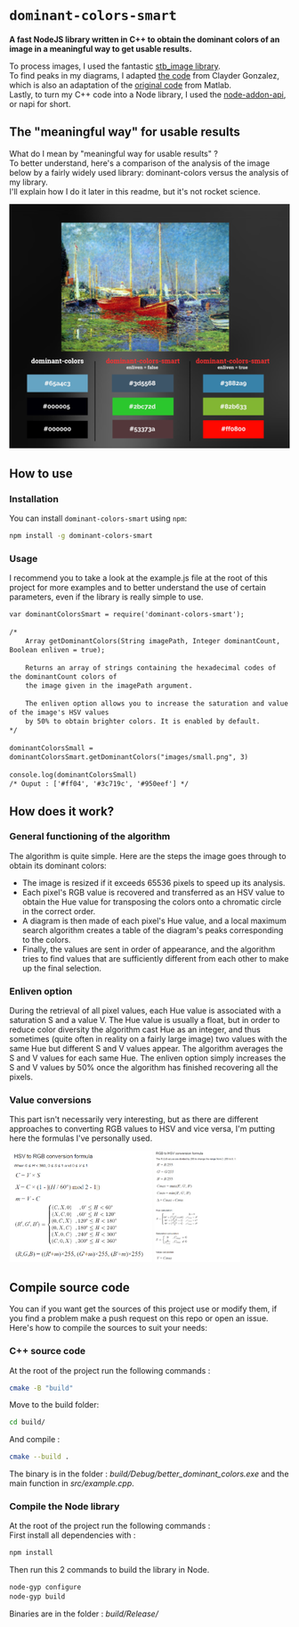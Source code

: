 # `dominant-colors-smart`

**A fast NodeJS library written in C++ to obtain the dominant colors of an image in a meaningful way to get usable results.**

To process images, I used the fantastic [stb_image library](https://github.com/nothings/stb).\
To find peaks in my diagrams, I adapted [the code](https://github.com/claydergc/find-peaks) from Clayder Gonzalez, which is also an adaptation of the [original code](https://fr.mathworks.com/matlabcentral/fileexchange/25500-peakfinder-x0-sel-thresh-extrema-includeendpoints-interpolate) from Matlab.\
Lastly, to turn my C++ code into a Node library, I used the [node-addon-api](https://github.com/nodejs/node-addon-api), or napi for short.

## The "meaningful way" for usable results <a name="meaningful"></a>

What do I mean by "meaningful way for usable results" ?\
To better understand, here's a comparison of the analysis of the image below by a fairly widely used library: dominant-colors versus the analysis of my library.\
I'll explain how I do it later in this readme, but it's not rocket science.

![](readme_assets/compare.png?raw=true "Comparison of results between dominant-colors and this library")

## How to use <a name="use"></a>

### Installation <a name="install"></a>

You can install `dominant-colors-smart` using `npm`:

``` bash
npm install -g dominant-colors-smart
```

### Usage <a name="usage"></a>

I recommend you to take a look at the example.js file at the root of this project for more examples and to better understand the use of certain parameters, even if the library is really simple to use.

``` JS
var dominantColorsSmart = require('dominant-colors-smart');

/*
    Array getDominantColors(String imagePath, Integer dominantCount, Boolean enliven = true);

    Returns an array of strings containing the hexadecimal codes of the dominantCount colors of
    the image given in the imagePath argument.

    The enliven option allows you to increase the saturation and value of the image's HSV values
    by 50% to obtain brighter colors. It is enabled by default.
*/

dominantColorsSmall = dominantColorsSmart.getDominantColors("images/small.png", 3)

console.log(dominantColorsSmall)
/* Ouput : ['#ff04', '#3c719c', '#950eef'] */
```

## How does it work? <a name="work"></a>

### General functioning of the algorithm <a name="generalwork"></a>
The algorithm is quite simple. Here are the steps the image goes through to obtain its dominant colors:
- The image is resized if it exceeds 65536 pixels to speed up its analysis.
- Each pixel's RGB value is recovered and transferred as an HSV value to obtain the Hue value for transposing the colors onto a chromatic circle in the correct order.
- A diagram is then made of each pixel's Hue value, and a local maximum search algorithm creates a table of the diagram's peaks corresponding to the colors.
- Finally, the values are sent in order of appearance, and the algorithm tries to find values that are sufficiently different from each other to make up the final selection.

### Enliven option <a name="enliven"></a>

During the retrieval of all pixel values, each Hue value is associated with a saturation S and a value V. The Hue value is usually a float, but in order to reduce color diversity the algorithm cast Hue as an integer, and thus sometimes (quite often in reality on a fairly large image) two values with the same Hue but different S and V values appear. The algorithm averages the S and V values for each same Hue.
The enliven option simply increases the S and V values by 50% once the algorithm has finished recovering all the pixels.

### Value conversions <a name="value"></a>

This part isn't necessarily very interesting, but as there are different approaches to converting RGB values to HSV and vice versa, I'm putting here the formulas I've personally used.

<div>
  <img src="readme_assets/hsvtorgb.png" alt="HSV to RGB" height="200" />
  <img src="readme_assets/rgbtohsv.png" alt="RGB TO HSV" height="200" />
</div>

## Compile source code <a name="source"></a>

You can if you want get the sources of this project use or modify them, if you find a problem make a push request on this repo or open an issue.\
Here's how to compile the sources to suit your needs:

### C++ source code <a name="cpp"></a>

At the root of the project run the following commands :

``` bash
cmake -B "build"
```

Move to the build folder:

``` bash
cd build/
```

And compile :

``` bash
cmake --build .
```

The binary is in the folder : *build/Debug/better_dominant_colors.exe* and the main function in *src/example.cpp*.

### Compile the Node library <a name="node"></a>

At the root of the project run the following commands :\
First install all dependencies with :

``` bash
npm install
```

Then run this 2 commands to build the library in Node.

``` bash
node-gyp configure
node-gyp build
```

Binaries are in the folder : *build/Release/*
